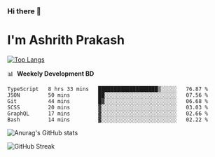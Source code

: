 ### Hi there 👋
# I'm Ashrith Prakash

[![Top Langs](https://github-readme-stats.vercel.app/api/top-langs/?username=xxcheckmatexx&count_private=true&include_all_commits=true&show_icons=true&line_height=20&title_color=FFFFFF&icon_color=FFFFFF&text_color=FFFFFF&bg_color=0D1117&langs_count=8)](https://github.com/anuraghazra/github-readme-stats)

📊 &nbsp;**Weekely Development BD**

<!--START_SECTION:waka-->

```text
TypeScript   8 hrs 33 mins   ███████████████████▒░░░░░   76.87 %
JSON         50 mins         ██░░░░░░░░░░░░░░░░░░░░░░░   07.56 %
Git          44 mins         █▓░░░░░░░░░░░░░░░░░░░░░░░   06.68 %
SCSS         20 mins         ▓░░░░░░░░░░░░░░░░░░░░░░░░   03.03 %
GraphQL      17 mins         ▓░░░░░░░░░░░░░░░░░░░░░░░░   02.66 %
Bash         14 mins         ▓░░░░░░░░░░░░░░░░░░░░░░░░   02.22 %
```

<!--END_SECTION:waka-->

![Anurag's GitHub stats](https://github-readme-stats.vercel.app/api?username=xxcheckmatexx&count_private=true&show_icons=true&theme=merko)  

![GitHub Streak](http://github-readme-streak-stats.herokuapp.com?user=xxcheckmatexx&theme=merko&hide_border=true&date_format=M%20j%5B%2C%20Y%5D&fire=DD0E0B)
<br/>

